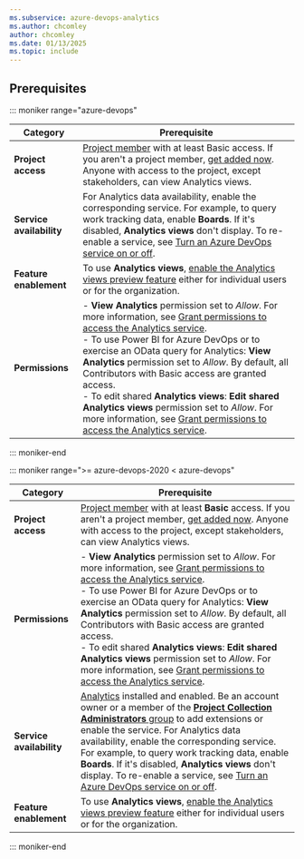 ```yaml
---
ms.subservice: azure-devops-analytics
ms.author: chcomley
author: chcomley
ms.date: 01/13/2025
ms.topic: include
---
```



## Prerequisites


::: moniker range="azure-devops"

| Category | Prerequisite |
|--------------|-------------|
| **Project access** | [Project member](../../organizations/accounts/add-organization-users.md) with at least Basic access. If you aren't a project member, [get added now](../../../organizations/accounts/add-organization-users.md). Anyone with access to the project, except stakeholders, can view Analytics views. |
| **Service availability** | For Analytics data availability, enable the corresponding service. For example, to query work tracking data, enable **Boards**. If it's disabled, **Analytics views** don't display. To re-enable a service, see [Turn an Azure DevOps service on or off](../../../organizations/settings/set-services.md). |
| **Feature enablement** | To use **Analytics views**, [enable the Analytics views preview feature](../../../project/navigation/preview-features.md) either for individual users or for the organization. |
| **Permissions** | - **View Analytics** permission set to *Allow*. For more information, see [Grant permissions to access the Analytics service](../analytics-security.md). <br>- To use Power BI for Azure DevOps or to exercise an OData query for Analytics: **View Analytics** permission set to *Allow*. By default, all Contributors with Basic access are granted access. <br> - To edit shared **Analytics views**: **Edit shared Analytics views** permission set to *Allow*. For more information, see [Grant permissions to access the Analytics service](../analytics-security.md). |

::: moniker-end

::: moniker range=">= azure-devops-2020 < azure-devops"

| Category | Prerequisite |
|--------------|-------------|
| **Project access** | [Project member](../../organizations/accounts/add-organization-users.md) with at least **Basic** access. If you aren't a project member, [get added now](../../../organizations/security/add-users-team-project.md). Anyone with access to the project, except stakeholders, can view Analytics views. |
| **Permissions** | - **View Analytics** permission set to *Allow*. For more information, see [Grant permissions to access the Analytics service](../analytics-security.md).<br>- To use Power BI for Azure DevOps or to exercise an OData query for Analytics: **View Analytics** permission set to *Allow*. By default, all Contributors with Basic access are granted access. <br>- To edit shared **Analytics views**: **Edit shared Analytics views** permission set to *Allow*. For more information, see [Grant permissions to access the Analytics service](../analytics-security.md). |
| **Service availability** | [Analytics](../../dashboards/analytics-extension.md) installed and enabled. Be an account owner or a member of the [**Project Collection Administrators** group](../../../organizations/security/change-organization-collection-level-permissions.md) to add extensions or enable the service. For Analytics data availability, enable the corresponding service. For example, to query work tracking data, enable **Boards**. If it's disabled, **Analytics views** don't display. To re-enable a service, see [Turn an Azure DevOps service on or off](../../../organizations/settings/set-services.md). |
| **Feature enablement** | To use **Analytics views**, [enable the Analytics views preview feature](../../../project/navigation/preview-features.md) either for individual users or for the organization. |

::: moniker-end
